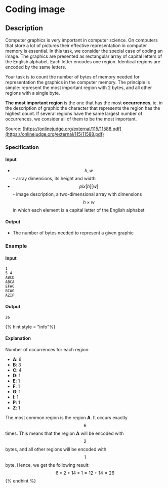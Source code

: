 # Coding image

## Description

Computer graphics is very important in computer science.
On computers that store a lot of pictures their effective representation in computer memory is essential.
In this task, we consider the special case of coding an image.
The graphics are presented as rectangular array of capital letters of the English alphabet.
Each letter encodes one region.
Identical regions are encoded by the same letters.

Your task is to count the number of bytes of memory needed for representation the graphics in the computer memory.
The principle is simple: represent the most important region with 2 bytes, and all other regions with a single byte.

**The most important region** is the one that has the most **occurrences**, ie. in the description of graphic the character that represents the region has the highest count.
If several regions have the same largest number of occurrences, we consider all of them to be the most important.


Source: [https://onlinejudge.org/external/115/11588.pdf](https://onlinejudge.org/external/115/11588.pdf)

### Specification

#### Input

* $$h, w$$ - array dimensions, its height and width
* $$pix[h][w]$$ - image description, a two-dimensional array with dimensions $$h\times w$$ in which each element is a capital letter of the English alphabet

#### Output

* The number of bytes needed to represent a given graphic

### Example

#### Input

```
1
5 4
ABCD
ABCA
EFAC
BCAG
AZIP
```

#### Output

```
26
```

{% hint style = "info"%}
#### Explanation

Number of occurrences for each region:
* **A**: 6
* **B**: 3
* **C**: 4
* **D**: 1
* **E**: 1
* **F**: 1
* **G**: 1
* **I**: 1
* **P**: 1
* **Z**: 1

The most common region is the region **A**.
It occurs exactly $$6$$ times.
This means that the region **A** will be encoded with $$2$$ bytes, and all other regions will be encoded with $$1$$ byte.
Hence, we get the following result: $$6*2+14*1=12+14=26$$
{% endhint %}